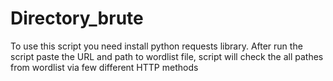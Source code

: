 # Directory_brute

To use this script you need install python requests library. 
After run the script paste the URL and path to wordlist file, script will check the all pathes from wordlist via few different HTTP methods
